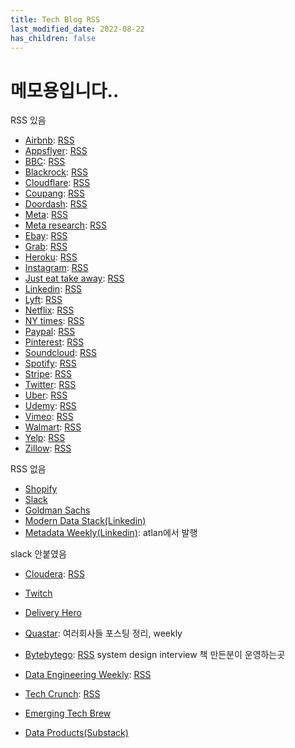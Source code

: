 ```yaml
---
title: Tech Blog RSS
last_modified_date: 2022-08-22
has_children: false
---
```

# 메모용입니다..

RSS 있음
- [Airbnb](https://medium.com/airbnb-engineering): [RSS](https://medium.com/feed/airbnb-engineering)
- [Appsflyer](https://medium.com/appsflyer): [RSS](https://medium.com/feed/appsflyer)
- [BBC](https://medium.com/bbc-design-engineering): [RSS](https://medium.com/feed/bbc-design-engineering)
- [Blackrock](https://medium.com/blackrock-engineering): [RSS](https://medium.com/feed/blackrock-engineering)
- [Cloudflare](https://blog.cloudflare.com/): [RSS](https://blog.cloudflare.com/rss/)
- [Coupang](https://medium.com/coupang-engineering): [RSS](https://medium.com/feed/coupang-engineering)
- [Doordash](https://doordash.engineering/): [RSS](https://doordash.engineering/feed/)
- [Meta](https://engineering.fb.com/): [RSS](https://engineering.fb.com/feed/)
- [Meta research](https://research.facebook.com/): [RSS](https://research.facebook.com/feed/)
- [Ebay](https://tech.ebayinc.com/): [RSS](https://tech.ebayinc.com/rss/)
- [Grab](https://engineering.grab.com/): [RSS](https://engineering.grab.com/feed.xml)
- [Heroku](https://blog.heroku.com/engineering): [RSS](https://blog.heroku.com/engineering/feed)
- [Instagram](https://instagram-engineering.com/): [RSS](https://instagram-engineering.com/feed)
- [Just eat take away](https://medium.com/justeattakeaway-tech): [RSS](https://medium.com/feed/justeattakeaway-tech)
- [Linkedin](https://engineering.linkedin.com/): [RSS](https://engineering.linkedin.com/blog.rss.html)
- [Lyft](https://eng.lyft.com/): [RSS](https://eng.lyft.com/feed)
- [Netflix](https://netflixtechblog.com/): [RSS](https://netflixtechblog.com/feed)
- [NY times](https://medium.com/timesopen): [RSS](https://medium.com/feed/timesopen)
- [Paypal](https://medium.com/paypal-tech): [RSS](https://medium.com/feed/paypal-tech)
- [Pinterest](https://medium.com/@Pinterest_Engineering): [RSS](https://medium.com/feed/@Pinterest_Engineering)
- [Soundcloud](https://developers.soundcloud.com/blog/): [RSS](https://developers.soundcloud.com/blog/blog.rss)
- [Spotify](https://engineering.atspotify.com/): [RSS](https://engineering.atspotify.com/feed)
- [Stripe](https://stripe.com/blog/): [RSS](https://stripe.com/blog/feed.rss)
- [Twitter](https://blog.twitter.com/engineering/en_us/): [RSS](https://blog.twitter.com/engineering/en_us/blog.rss)
- [Uber](https://eng.uber.com/): [RSS](https://eng.uber.com/feed/)
- [Udemy](https://medium.com/udemy-engineering): [RSS](https://medium.com/feed/udemy-engineering)
- [Vimeo](https://medium.com/vimeo-engineering-blog): [RSS](https://medium.com/feed/vimeo-engineering-blog)
- [Walmart](https://medium.com/walmartglobaltech): [RSS](https://medium.com/feed/walmartglobaltech)
- [Yelp](https://engineeringblog.yelp.com/): [RSS](https://engineeringblog.yelp.com/feed.xml)
- [Zillow](https://www.zillow.com/tech/): [RSS](https://www.zillow.com/tech/feed/)

RSS 없음
- [Shopify](https://shopify.engineering)
- [Slack](https://slack.engineering)
- [Goldman Sachs](https://developer.gs.com/blog/posts)
- [Modern Data Stack(Linkedin)](https://www.linkedin.com/company/moderndatastack/posts/?feedView=all)
- [Metadata Weekly(Linkedin)](https://www.linkedin.com/newsletters/metadata-weekly-6861008883754774528/): atlan에서 발행

slack 안붙였음
- [Cloudera](https://blog.cloudera.com/category/technical/): [RSS](https://blog.cloudera.com/category/technical/feed/)
- [Twitch](https://blog.twitch.tv/ko-kr/en/tags/engineering/?utm_referrer=https://blog.twitch.tv/en/?utm_referrer=https://www.twitch.tv/)
- [Delivery Hero](https://tech.deliveryhero.com/)
- [Quastar](https://blog.quastor.org/): 여러회사들 포스팅 정리, weekly
- [Bytebytego](https://blog.bytebytego.com/): [RSS](https://blog.bytebytego.com/feed) system design interview 책 만든분이 운영하는곳
- [Data Engineering Weekly](https://www.dataengineeringweekly.com/): [RSS](https://www.dataengineeringweekly.com/feed)

- [Tech Crunch](https://techcrunch.com/): [RSS](https://techcrunch.com/feed/)
- [Emerging Tech Brew](https://www.emergingtechbrew.com/)
- [Data Products(Substack)](https://dataproducts.substack.com/)
